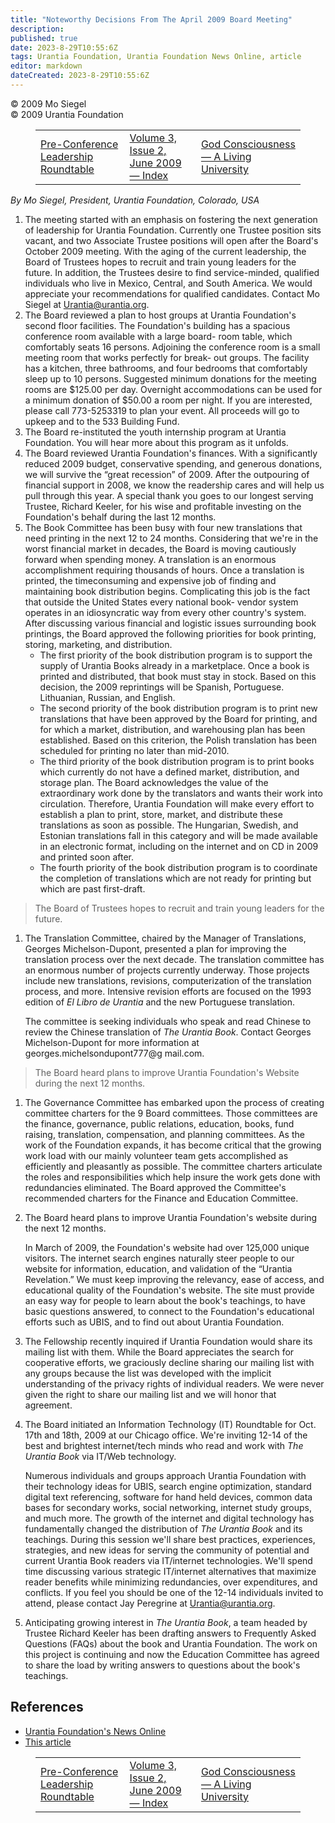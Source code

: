```yaml
---
title: "Noteworthy Decisions From The April 2009 Board Meeting"
description: 
published: true
date: 2023-8-29T10:55:6Z
tags: Urantia Foundation, Urantia Foundation News Online, article
editor: markdown
dateCreated: 2023-8-29T10:55:6Z
---
```


<p class="v-card v-sheet theme--light gray lighten-3 px-2">© 2009 Mo Siegel<br>© 2009 Urantia Foundation</p>
<figure class="table chapter-navigator">
  <table>
    <tbody>
      <tr>
        <td>
        <a href="/en/article/Samantha_Nior/Pre_Conference_Leadership_Roundtable">
          <span class="mdi mdi-arrow-left-drop-circle"></span><span class="pl-2">Pre-Conference Leadership Roundtable</span>
        </a>
        </td>
        <td>
        <a href="/en/index/articles_uf_news_online#volume-3-issue-2-june-2009">
          <span class="mdi mdi-book-open-variant"></span><span class="pl-2">Volume 3, Issue 2, June 2009 — Index</span>
        </a>
        </td>
        <td>
        <a href="/en/article/Paula_Thompson/God_Consciousness_A_Living_University">
          <span class="pr-2">God Consciousness — A Living University</span><span class="mdi mdi-arrow-right-drop-circle"></span>
        </a>
        </td>
      </tr>
    </tbody>
  </table>
</figure>


_By Mo Siegel, President, Urantia Foundation, Colorado, USA_

1. The meeting started with an emphasis on fostering the next generation of leadership for Urantia Foundation. Currently one Trustee position sits vacant, and two Associate Trustee positions will open after the Board's October 2009 meeting. With the aging of the current leadership, the Board of Trustees hopes to recruit and train young leaders for the future. In addition, the Trustees desire to find service-minded, qualified individuals who live in Mexico, Central, and South America. We would appreciate your recommendations for qualified candidates. Contact Mo Siegel at Urantia@urantia.org.
2. The Board reviewed a plan to host groups at Urantia Foundation's second floor facilities. The Foundation's building has a spacious conference room available with a large board- room table, which comfortably seats 16 persons. Adjoining the conference room is a small meeting room that works perfectly for break- out groups. The facility has a kitchen, three bathrooms, and four bedrooms that comfortably sleep up to 10 persons. Suggested minimum donations for the meeting rooms are $125.00 per day. Overnight accommodations can be used for a minimum donation of $50.00 a room per night. If you are interested, please call 773-5253319 to plan your event. All proceeds will go to upkeep and to the 533 Building Fund.
3. The Board re-instituted the youth internship program at Urantia Foundation. You will hear more about this program as it unfolds.
4. The Board reviewed Urantia Foundation's finances. With a significantly reduced 2009 budget, conservative spending, and generous donations, we will survive the “great recession” of 2009. After the outpouring of financial support in 2008, we know the readership cares and will help us pull through this year. A special thank you goes to our longest serving Trustee, Richard Keeler, for his wise and profitable investing on the Foundation's behalf during the last 12 months.
5. The Book Committee has been busy with four new translations that need printing in the next 12 to 24 months. Considering that we're in the worst financial market in decades, the Board is moving cautiously forward when spending money. A translation is an enormous accomplishment requiring thousands of hours. Once a translation is printed, the timeconsuming and expensive job of finding and maintaining book distribution begins. Complicating this job is the fact that outside the United States every national book- vendor system operates in an idiosyncratic way from every other country's system. After discussing various financial and logistic issues surrounding book printings, the Board approved the following priorities for book printing, storing, marketing, and distribution.
    - The first priority of the book distribution program is to support the supply of Urantia Books already in a marketplace. Once a book is printed and distributed, that book must stay in stock. Based on this decision, the 2009 reprintings will be Spanish, Portuguese. Lithuanian, Russian, and English.
    - The second priority of the book distribution program is to print new translations that have been approved by the Board for printing, and for which a market, distribution, and warehousing plan has been established. Based on this criterion, the Polish translation has been scheduled for printing no later than mid-2010.
    - The third priority of the book distribution program is to print books which currently do not have a defined market, distribution, and storage plan. The Board acknowledges the value of the extraordinary work done by the translators and wants their work into circulation. Therefore, Urantia Foundation will make every effort to establish a plan to print, store, market, and distribute these translations as soon as possible. The Hungarian, Swedish, and Estonian translations fall in this category and will be made available in an electronic format, including on the internet and on CD in 2009 and printed soon after.
    - The fourth priority of the book distribution program is to coordinate the completion of translations which are not ready for printing but which are past first-draft.
> The Board of Trustees hopes to recruit and train young leaders for the future.

1. The Translation Committee, chaired by the Manager of Translations, Georges Michelson-Dupont, presented a plan for improving the translation process over the next decade. The translation committee has an enormous number of projects currently underway. Those projects include new translations, revisions, computerization of the translation process, and more. Intensive revision efforts are focused on the 1993 edition of _El Libro de Urantia_ and the new Portuguese translation.

    The committee is seeking individuals who speak and read Chinese to review the Chinese translation of _The Urantia Book_. Contact Georges Michelson-Dupont for more information at georges.michelsondupont777@g mail.com.
> The Board heard plans to improve Urantia Foundation's Website during the next 12 months.

1. The Governance Committee has embarked upon the process of creating committee charters for the 9 Board committees. Those committees are the finance, governance, public relations, education, books, fund raising, translation, compensation, and planning committees. As the work of the Foundation expands, it has become critical that the growing work load with our mainly volunteer team gets accomplished as efficiently and pleasantly as possible. The committee charters articulate the roles and responsibilities which help insure the work gets done with redundancies eliminated. The Board approved the Committee's recommended charters for the Finance and Education Committee.

2. The Board heard plans to improve Urantia Foundation's website during the next 12 months.

   In March of 2009, the Foundation's website had over 125,000 unique visitors. The internet search engines naturally steer people to our website for information, education, and validation of the “Urantia Revelation.” We must keep improving the relevancy, ease of access, and educational quality of the Foundation's website. The site must provide an easy way for people to learn about the book's teachings, to have basic questions answered, to connect to the Foundation's educational efforts such as UBIS, and to find out about Urantia Foundation.

3. The Fellowship recently inquired if Urantia Foundation would share its mailing list with them. While the Board appreciates the search for cooperative efforts, we graciously decline sharing our mailing list with any groups because the list was developed with the implicit understanding of the privacy rights of individual readers. We were never given the right to share our mailing list and we will honor that agreement.

4.  The Board initiated an Information Technology (IT) Roundtable for Oct. 17th and 18th, 2009 at our Chicago office. We're inviting 12-14 of the best and brightest internet/tech minds who read and work with _The Urantia Book_ via IT/Web technology.

    Numerous individuals and groups approach Urantia Foundation with their technology ideas for UBIS, search engine optimization, standard digital text referencing, software for hand held devices, common data bases for secondary works, social networking, internet study groups, and much more. The growth of the internet and digital technology has fundamentally changed the distribution of _The Urantia Book_ and its teachings. During this session we'll share best practices, experiences, strategies, and new ideas for serving the community of potential and current Urantia Book readers via IT/internet technologies. We'll spend time discussing various strategic IT/internet alternatives that maximize reader benefits while minimizing redundancies, over expenditures, and conflicts. If you feel you should be one of the 12-14 individuals invited to attend, please contact Jay Peregrine at Urantia@urantia.org.

5.  Anticipating growing interest in _The Urantia Book_, a team headed by Trustee Richard Keeler has been drafting answers to Frequently Asked Questions (FAQs) about the book and Urantia Foundation. The work on this project is continuing and now the Education Committee has agreed to share the load by writing answers to questions about the book's teachings.


## References

- [Urantia Foundation's News Online](https://www.urantia.org/urantia-foundation/newsletter-pdf-archives)
- [This article](https://www.urantia.org/news/2009-06/noteworthy-decisions-april-2009-board-meeting)

<figure class="table chapter-navigator">
  <table>
    <tbody>
      <tr>
        <td>
        <a href="/en/article/Samantha_Nior/Pre_Conference_Leadership_Roundtable">
          <span class="mdi mdi-arrow-left-drop-circle"></span><span class="pl-2">Pre-Conference Leadership Roundtable</span>
        </a>
        </td>
        <td>
        <a href="/en/index/articles_uf_news_online#volume-3-issue-2-june-2009">
          <span class="mdi mdi-book-open-variant"></span><span class="pl-2">Volume 3, Issue 2, June 2009 — Index</span>
        </a>
        </td>
        <td>
        <a href="/en/article/Paula_Thompson/God_Consciousness_A_Living_University">
          <span class="pr-2">God Consciousness — A Living University</span><span class="mdi mdi-arrow-right-drop-circle"></span>
        </a>
        </td>
      </tr>
    </tbody>
  </table>
</figure>
